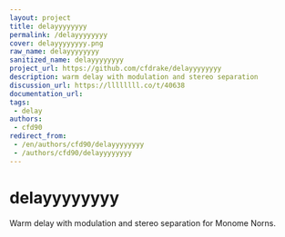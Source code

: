 ```yaml
---
layout: project
title: delayyyyyyyy
permalink: /delayyyyyyyy
cover: delayyyyyyyy.png
raw_name: delayyyyyyyy
sanitized_name: delayyyyyyyy
project_url: https://github.com/cfdrake/delayyyyyyyy
description: warm delay with modulation and stereo separation
discussion_url: https://llllllll.co/t/40638
documentation_url: 
tags:
 - delay
authors:
 - cfd90
redirect_from:
 - /en/authors/cfd90/delayyyyyyyy
 - /authors/cfd90/delayyyyyyyy
---
```

# delayyyyyyyy

Warm delay with modulation and stereo separation for Monome Norns.
